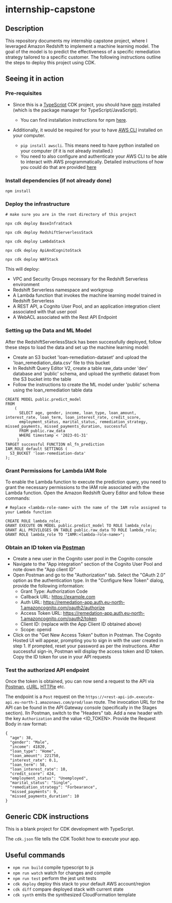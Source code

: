 # internship-capstone

## Description

This repository documents my internship capstone project, where I leveraged Amazon Redshift to implement a machine learning model. The goal of the model is to predict the effectiveness of a specific remediation strategy tailored to a specific customer. The following instructions outline the steps to deploy this project using CDK.

## Seeing it in action

### Pre-requisites

* Since this is a [TypeScript](https://www.typescriptlang.org/) CDK project, you should have [npm](https://www.npmjs.com/) installed (which is the package manager for TypeScript/JavaScript).
    * You can find installation instructions for npm [here](https://docs.npmjs.com/downloading-and-installing-node-js-and-npm).

* Additionally, it would be required for your to have [AWS CLI](https://aws.amazon.com/cli/) installed on your computer.
    *  `pip install awscli`. This means need to have python installed on your computer (if it is not already installed.)
    * You need to also configure and authenticate your AWS CLI to be able to interact with AWS programmatically. Detailed instructions of how you could do that are provided [here](https://docs.aws.amazon.com/cli/latest/userguide/cli-chap-configure.html)

### Install dependencies (if not already done)

```
npm install
```

### Deploy the infrastructure

```
# make sure you are in the root directory of this project

npx cdk deploy BaseInfraStack

npx cdk deploy RedshiftServerlessStack

npx cdk deploy LambdaStack

npx cdk deploy ApiAndCognitoStack

npx cdk deploy WAFStack

```

This will deploy:
* VPC and Security Groups necessary for the Redshift Serverless environment
* Redshift Serverless namespace and workgroup
* A Lambda function that invokes the machine learning model trained in Redshift Serverless
* A REST API, a Cognito User Pool, and an application integration client associated with that user pool
* A WebACL associated with the Rest API Endpoint

### Setting up the Data and ML Model
After the RedshiftServerlessStack has been successfully deployed, follow these steps to load the data and set up the machine learning model:

* Create an S3 bucket 'loan-remediation-dataset' and upload the 'loan_remediation_data.csv' file to this bucket
* In Redshift Query Editor V2, create a table raw_data under 'dev' database and 'public' schema, and upload the synthetic dataset from the S3 bucket into the table
* Follow the instructions to create the ML model under 'public' schema using the loan_remediation table data

```
CREATE MODEL public.predict_model
FROM
    (
      SELECT age, gender, income, loan_type, loan_amount, interest_rate, loan_term, loan_interest_rate, credit_score, 
      employment_status, marital_status, remediation_strategy, missed_payments, missed_payments_duration, successful
      FROM public.raw_data
      WHERE timestamp < '2023-01-31'
     )
TARGET successful FUNCTION ml_fn_prediction
IAM_ROLE default SETTINGS (
  S3_BUCKET 'loan-remediation-data'
);
```

### Grant Permissions for Lambda IAM Role

 To enable the Lambda function to execute the prediction query, you need to grant the necessary permissions to the IAM role associated with the Lambda function. Open the Amazon Redshift Query Editor and follow these commands:

```
# Replace <lambda-role-name> with the name of the IAM role assigned to your Lambda function

CREATE ROLE lambda_role;
GRANT EXECUTE ON MODEL public.predict_model TO ROLE lambda_role;
GRANT ALL PRIVILEGES ON TABLE public.raw_data TO ROLE lambda_role;
GRANT ROLE lambda_role TO "IAMR:<lambda-role-name>";

```

### Obtain an ID token via [Postman](https://www.postman.com/)

* Create a new user in the Cognito user pool in the Cognito console
* Navigate to the "App integration" section of the Cognito User Pool and note down the "App client ID"
* Open Postman and go to the "Authorization" tab. Select the "OAuth 2.0" option as the authentication type. In the "Configure New Token" dialog, provide the following information:
    * Grant Type: Authorization Code
    * Callback URL: https://example.com 
    * Auth URL: https://remedation-app.auth.eu-north-1.amazoncognito.com/oauth2/authorize
    * Access Token URL: https://remedation-app.auth.eu-north-1.amazoncognito.com/oauth2/token
    * Client ID: <app-client-id> (replace with the App Client ID obtained above)
    * Scope: openid
* Click on the "Get New Access Token" button in Postman. The Cognito Hosted UI will appear, prompting you to sign in with the user created in step 1. If prompted, reset your password as per the instructions. After successful sign-in, Postman will display the access token and ID token. Copy the ID token for use in your API requests

### Test the authorized API endpoint

Once the token is obtained, you can now send a request to the API via [Postman](https://www.postman.com/), [cURL](https://curl.se/), [HTTPie](https://httpie.io/) etc.

The endpoint is a `Post` request on the `https://<rest-api-id>.execute-api.eu-north-1.amazonaws.com/prod/loan` route. The invocation URL for the API can be found in the API Gateway console (specifically in the Stages section). IIn Postman, switch to the "Headers" tab. Add a new header with the key `Authorization` and the value <ID_TOKEN>.  Provide the Request Body in raw format:

```
{
  "age": 38,
  "gender": "Male",
  "income": 41820,
  "loan_type": "Home",
  "loan_amount": 221750,
  "interest_rate": 0.1,
  "loan_term": 58,
  "loan_interest_rate": 10,
  "credit_score": 424,
  "employment_status": "Unemployed",
  "marital_status": "Single",
  "remediation_strategy": "Forbearance",
  "missed_payments": 9,
  "missed_payments_duration": 10
}
```

## Generic CDK instructions

This is a blank project for CDK development with TypeScript.

The `cdk.json` file tells the CDK Toolkit how to execute your app.

## Useful commands

* `npm run build`   compile typescript to js
* `npm run watch`   watch for changes and compile
* `npm run test`    perform the jest unit tests
* `cdk deploy`      deploy this stack to your default AWS account/region
* `cdk diff`        compare deployed stack with current state
* `cdk synth`       emits the synthesized CloudFormation template